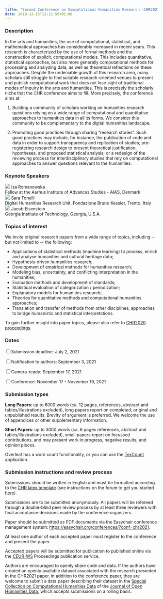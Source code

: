 ```yaml
---
title: "Second Conference on Computational Humanities Research (CHR2021)"
date: 2019-12-15T11:11:58+01:00
---
```


### Description

In the arts and humanities, the use of computational, statistical, and mathematical
approaches has considerably increased in recent years. This research is characterized by
the use of formal methods and the construction of explicit, computational models. This
includes quantitative, statistical approaches, but also more generally computational
methods for processing and analyzing data, as well as theoretical reflections on these
approaches. Despite the undeniable growth of this research area, many scholars still
struggle to find suitable research-oriented venues to present and publish computational
work that does not lose sight of traditional modes of inquiry in the arts and humanities.
This is precisely the scholarly niche that the CHR conference aims to fill. More
precisely, the conference aims at

1. Building a community of scholars working on humanities research questions relying on a
   wide range of computational and quantitative approaches to humanities data in all its
   forms. We consider this community to be complementary to the digital humanities
   landscape. 
   
2. Promoting good practices through sharing “research stories”. Such good practices may
   include, for instance, the publication of code and data in order to support
   transparency and replication of studies; pre-registering research design to present
   theoretical justification, hypotheses, and proposed statistical analysis; or a redesign
   of the reviewing process for interdisciplinary studies that rely on computational
   approaches to answer questions relevant to the humanities. 

### Keynote Speakers

<div class="keynotes">
  <div class="imgitem">
    <img class="repsonsive-img" src="/images/Iza_AIAS.jpg"/>
    <span class="caption"><span class="speaker">Iza Romanowska</span></br> Fellow at the Aarhus Institute of Advances Studies - AIAS, Denmark</span> 
  </div>

  <div class="imgitem">
    <img class="repsonsive-img" src="/images/sara_tonelli.jpg"/>
    <span class="caption"><span class="speaker">Sara Tonelli</span></br> Digital Humanities Research Unit, Fondazione Bruno Kessler, Trento, Italy</span> 
  </div>
  
  <div class="imgitem">
    <img class="repsonsive-img" src="/images/jacob_eisenstein.jpg"/>
    <span class="caption"><span class="speaker">Jacob Eisenstein</span></br>Georgia
    Institute of Technology, Georgia, U.S.A.</span> 
  </div>  
</div>


### Topics of interest
We invite original research papers from a wide range of topics, including -- but not
limited to -- the following:

- Applications of statistical methods (machine learning) to process, enrich and analyse
  humanities and cultural heritage data; 
- Hypothesis-driven humanities research;
- Development of empirical methods for humanities research;
- Modeling bias, uncertainty, and conflicting interpretation in the humanities; 
- Evaluation methods and development of standards;
- Statistical evaluation of categorization / periodization;
- Explanatory models for humanities research;
- Theories for quantitative methods and computational humanities approaches;
- Translation and transfer of methods from other disciplines, approaches to bridge
  humanistic and statistical interpretations. 

To gain further insight into paper topics, please also refer to [CHR2020
proceedings](http://ceur-ws.org/Vol-2723/). 


### Dates

<input class="filled-in" type="checkbox"><span>Submission deadline:
July 2, 2021</span></li> 

<input class="filled-in" type="checkbox"><span>Notification to authors: September 3, 2021
</span></li> 

<input class="filled-in" type="checkbox"><span>Camera-ready: September
17, 2021 </span></li>

<input class="filled-in" type="checkbox"><span>Conference: November 17 - November 19, 2021
</span></li> 


### Submission types

**Long Papers**: up to 6000 words (ca. 12 pages, references, abstract and
   tables/illustrations excluded), long papers report on completed, original and
   unpublished results. Brevity of argument is preferred. We welcome the use of appendices
   or other supplementary information.

**Short Papers**: up to 3000 words (ca. 6 pages references, abstract and
   tables/illustrations excluded), small papers report on focussed contributions, and may
   present work in progress, negative results, and opinion pieces.

Overleaf has a word count functionality, or you can use the
[TexCount](https://app.uio.no/ifi/texcount/) application.

### Submission instructions and review process
Submissions should be written in English and must be formatted according to the [CHR latex template](https://github.com/cohure/CHR-2021/raw/main/chr2021_latex_template.zip) 
(see instructions on the forum to get you started [here](https://discourse.computational-humanities-research.org/t/chr-latex-instructions/230)).

Submissions are to be submitted anonymously. All papers will be refereed through a 
double-blind peer review process by at least three reviewers with final acceptance
decisions made by the conference organizers.

Paper should be submitted as PDF documents via the Easychair conference management
system: https://easychair.org/conferences/?conf=chr2021. 

At least one author of each accepted paper must register to the conference and present
the paper.

Accepted papers will be submitted for publication to published online via the
[CEUR-WS](http://ceur-ws.org/) Proceedings publication service.

Authors are encouraged to openly share code and data. If the authors have created an
openly available dataset associated with the research presented in the CHR2021 paper, in
addition to the conference paper, they are welcome to submit a data paper describing their
dataset in the [Special Collection on Computational Humanities
Data](https://discourse.computational-humanities-research.org/t/cfp-computational-humanities-research-data-journal-of-open-humanities-data/706)
of the [Journal of Open
Humanities Data](https://openhumanitiesdata.metajnl.com/), which accepts submissions on a
rolling basis. 
